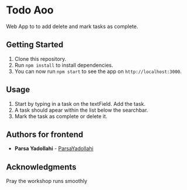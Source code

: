 # Todo Aoo
Web App to to add delete and mark tasks as complete.

## Getting Started

1. Clone this repository.
2. Run `npm install` to install dependencies.
3. You can now run `npm start` to see the app on `http://localhost:3000`.

## Usage

1. Start by typing in a task on the textField. Add the task.
2. A task should apear within the list below the searchbar.
3. Mark the task as complete or delete it.

## Authors for frontend

* **Parsa Yadollahi** -  [ParsaYadollahi](https://github.com/ParsaYadollahi)

## Acknowledgments

Pray the workshop runs smoothly
